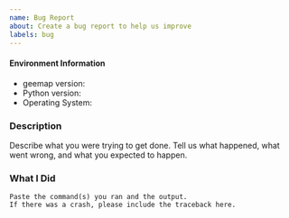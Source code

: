 ```yaml
---
name: Bug Report
about: Create a bug report to help us improve
labels: bug
---
```


<!-- Please search existing issues to avoid creating duplicates. -->

#### Environment Information

-   geemap version:
-   Python version:
-   Operating System:

### Description

Describe what you were trying to get done.
Tell us what happened, what went wrong, and what you expected to happen.

### What I Did

```
Paste the command(s) you ran and the output.
If there was a crash, please include the traceback here.
```
